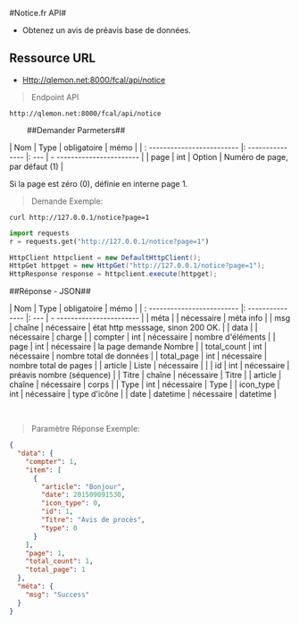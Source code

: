 #Notice.fr API#

- Obtenez un avis de préavis base de données.

## Ressource URL ##
- [Http://qlemon.net:8000/fcal/api/notice](http://qlemon.net:8000/fcal/api/notice)

> Endpoint API
```
http://qlemon.net:8000/fcal/api/notice
```
 
     
##Demander Parmeters##

| Nom | Type | obligatoire | mémo |
| : ------------------------- |: --------------- |: --- | - ----------------------- |
| page | int | Option | Numéro de page, par défaut (1) |
 

<aside class = "notice">
Si la page est zéro (0), définie en interne page 1.
</aside>



> Demande Exemple:


```shell
curl http://127.0.0.1/notice?page=1
```
 
```python
import requests
r = requests.get("http://127.0.0.1/notice?page=1")
```

```java
HttpClient httpclient = new DefaultHttpClient();
HttpGet httpget = new HttpGet("http://127.0.0.1/notice?page=1");
HttpResponse response = httpclient.execute(httpget);
```



##Réponse - JSON##

| Nom | Type | obligatoire | mémo |
| : ------------------------- |: --------------- |: --- | - ----------------------- |
| méta | | nécessaire | méta info |
| msg | chaîne | nécessaire | état http messsage, sinon 200 OK. |
| data | | nécessaire | charge |
| compter | int | nécessaire | nombre d'éléments |
| page | int | nécessaire | la page demande Nombre |
| total_count | int | nécessaire | nombre total de données |
| total_page | int | nécessaire | nombre total de pages |
| article | Liste | nécessaire | |
| id | int | nécessaire | préavis nombre (séquence) |
| Titre | chaîne | nécessaire | Titre |
| article | chaîne | nécessaire | corps |
| Type | int | nécessaire | Type |
| icon_type | int | nécessaire | type d'icône |
| date | datetime | nécessaire | datetime |

 
> Paramètre Réponse Exemple:
```json
{
  "data": {
    "compter": 1,
    "item": [
      {
        "article": "Bonjour",
        "date": 201509091530,
        "icon_type": 0,
        "id": 1,
        "Titre": "Avis de procès",
        "type": 0
      }
    ],
    "page": 1,
    "total_count": 1,
    "total_page": 1
  },
  "méta": {
    "msg": "Success"
  }
}

``` 
